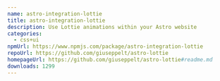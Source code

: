 ```yaml
---
name: astro-integration-lottie
title: astro-integration-lottie
description: Use Lottie animations within your Astro website
categories:
  - css+ui
npmUrl: https://www.npmjs.com/package/astro-integration-lottie
repoUrl: https://github.com/giuseppelt/astro-lottie
homepageUrl: https://github.com/giuseppelt/astro-lottie#readme.md
downloads: 1299
---
```

